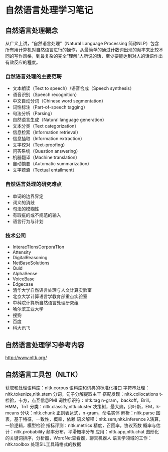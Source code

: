 # 自然语言处理学习笔记
## 自然语言处理概念
从广义上讲，“自然语言处理”（Natural Language Processing 简称NLP）包含所有用计算机对自然语言进行的操作，从最简单的通过计数词出现的频率来比较不同的写作风格，到最复杂的完全“理解”人所说的话，至少要能达到对人的话语作出有效反应的程度。
### 自然语言处理的主要范畴
* 文本朗读（Text to speech）/语音合成（Speech synthesis）
* 语音识别（Speech recognition）
* 中文自动分词（Chinese word segmentation）
* 词性标注（Part-of-speech tagging）
* 句法分析（Parsing）
* 自然语言生成（Natural language generation）
* 文本分类（Text categorization）
* 信息检索（Information retrieval）
* 信息抽取（Information extraction）
* 文字校对（Text-proofing）
* 问答系统（Question answering）
* 机器翻译（Machine translation）
* 自动摘要（Automatic summarization）
* 文字蕴涵（Textual entailment）
### 自然语言处理的研究难点
* 单词的边界界定
* 词义的消歧
* 句法的模糊性
* 有瑕疵的或不规范的输入
* 语言行为与计划
### 技术公司
* InteracTIonsCorporaTIon
* Attensity
* DigitalReasoning
* NetBaseSolutions
* Quid
* AlphaSense
* VoiceBase
* Edgecase
* 清华大学自然语言处理与人文计算实验室
* 北京大学计算语言学教育部重点实验室
* 中科院计算所自然语言处理研究组
* 哈尔滨工业大学
* 搜狗
* 百度
* 科大讯飞
## 自然语言处理学习参考内容
http://www.nltk.org/
## 自然语言工具包（NLTK）
获取和处理语料库：nltk.corpus	语料库和词典的标准化接口
字符串处理：nltk.tokenize,nltk.stem	分词，句子分解提取主干
搭配发现：nltk.collocations	t-检验，卡方，点互信息PMI
词性标识符：nltk.tag	n-gram，backoff，Brill，HMM，TnT
分类：nltk.classify,nltk.cluster	决策树，最大熵，贝叶斯，EM，k-means
分块：nltk.chunk	正则表达式，n-gram，命名实体
解析：nltk.parse	图表，基于特征，一致性，概率，依赖
语义解释：nltk.sem,nltk.inference	λ演算，一阶逻辑，模型检验
指标评测：nltk.metrics	精度，召回率，协议系数
概率与估计：nltk.probability	频率分布，平滑概率分布
应用：nltk.app,nltk.chat	图形化的关键词排序，分析器，WordNet查看器，聊天机器人
语言学领域的工作：nltk.toolbox	处理SIL工具箱格式的数据
		
